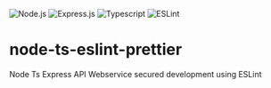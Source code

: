 ![Node.js](https://img.shields.io/badge/Node.js-339933?style=for-the-badge&logo=nodedotjs&logoColor=white) ![Express.js](https://img.shields.io/badge/Express.js-000000?style=for-the-badge&logo=express&logoColor=white) ![Typescript](https://img.shields.io/badge/TypeScript-3178C6?logo=TypeScript&logoColor=FFF&style=flat-square) ![ESLint](https://img.shields.io/badge/ESLint-3A33D1?logo=eslint)

# node-ts-eslint-prettier

Node Ts Express API Webservice secured development using ESLint
